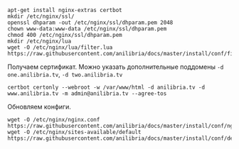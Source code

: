 ```
apt-get install nginx-extras certbot
mkdir /etc/nginx/ssl/
openssl dhparam -out /etc/nginx/ssl/dhparam.pem 2048
chown www-data:www-data /etc/nginx/ssl/dhparam.pem
chmod 400 /etc/nginx/ssl/dhparam.pem
mkdir /etc/nginx/lua
wget -O /etc/nginx/lua/filter.lua https://raw.githubusercontent.com/anilibria/docs/master/install/conf/filter.lua
```

Получаем сертификат. Можно указать дополнительные поддомены `-d one.anilibria.tv`, `-d two.anilibria.tv`

```
certbot certonly --webroot -w /var/www/html -d anilibria.tv -d www.anilibria.tv -m admin@anilibria.tv --agree-tos
```

Обновляем конфиги.
```
wget -O /etc/nginx/nginx.conf https://raw.githubusercontent.com/anilibria/docs/master/install/conf/nginx.conf
wget -O /etc/nginx/sites-available/default https://raw.githubusercontent.com/anilibria/docs/master/install/conf/default
```
